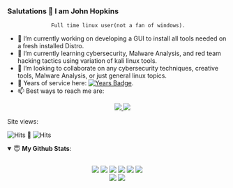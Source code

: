 <!--

#![Anurag's github stats](https://github-readme-stats.vercel.app/api?username=hkyinked&show_icons=true&theme=radical)

---
https://img.shields.io/badge/Contact%20Me-Nerdyjwebdesign-blue

---

**hkyinked/hkyinked** is a ✨ _special_ ✨ repository because its `README.md` (this file) appears on your GitHub profile.

Here are some ideas to get you started:

- 🔭 I’m currently working on ...
- 🌱 I’m currently learning ...
- 👯 I’m looking to collaborate on ...
- 🤔 I’m looking for help with ...
- 💬 Ask me about ...
- 📫 How to reach me: ...
- 😄 Pronouns: ...
- ⚡ Fun fact: ... 



-->

   ### Salutations 👋 I am John Hopkins
                  Full time linux user(not a fan of windows).
- 🔭 I’m currently working on developing a GUI to install all tools needed on a fresh installed Distro.
- 🌱 I’m currently learning cybersecurity, Malware Analysis, and red team hacking tactics using variation of kali linux tools. 
- 🤔 I’m looking to collaborate on any cybersecurity techniques, creative tools, Malware Analysis, or just general linux topics. 
- 🤝 Years of service here: [![Years Badge](https://badges.pufler.dev/years/hkyinked)](https://badges.pufler.dev). 
- 📫 Best ways to reach me are: <p align= "center"> <a href="https://www.linkedin.com/in/john-hopkins-nerdyjohn">
<img src = "https://img.shields.io/badge/linkedin-black.svg?&style=for-the-badge&logo=linkedin&logoColor=red"> </a>  <a href="https://www.nerdyj.com"><img src = "https://img.shields.io/badge/Nerdyj-black?&style=for-the-badge&logo=linux&logoColor=red"> </a>
   
 Site views:
     
![Hits](https://hits.seeyoufarm.com/api/count/incr/badge.svg?url=https%3A%2F%2Fnerdyj.com&count_bg=%2379C83D&title_bg=%23555555&icon=linux.svg&icon_color=%23E7E7E7&title=nerdyj&edge_flat=false) 💾 
   ![Hits](https://hits.seeyoufarm.com/api/count/incr/badge.svg?url=https%3A%2F%2Fziptiedperformance.com&count_bg=%2379C83D&title_bg=%23555555&icon=linux.svg&icon_color=%23E7E7E7&title=ZipTied&edge_flat=false)
   

<details open>
 <summary> 😇 <b>My Github Stats</b>: </summary>
<br><p align = "center">
<img src = "https://img.shields.io/badge/RaspberryPi-black.svg?&style=for-the-badge&logo=raspberrypi.svg&logoColor=red">   
<img src = "https://img.shields.io/badge/arch-black?logo=arch-linux&logoColor=red&style=for-the-badge">  <img src = "https://img.shields.io/badge/python%20-black.svg?&style=for-the-badge&logo=python&logoColor=red">  <img src = "https://img.shields.io/badge/javascript%20-black.svg?&style=for-the-badge&logo=javascript&logoColor=red">  <img src = "https://img.shields.io/badge/shell_script%20-black.svg?&style=for-the-badge&logo=gnu-bash&logoColor=red">  <img src = "https://img.shields.io/badge/docker-black.svg?&style=for-the-badge&logo=docker&logoColor=red">
<br>

  <img src = "https://github-readme-stats.vercel.app/api?username=hkyinked&show_icons=true&theme=tokyonight&line_height=27">
  <img src = "https://github-readme-stats.vercel.app/api/top-langs/?username=hkyinked&hide=css,java,html&theme=tokyonight">
</p>
<!--
</details>

<details> 

<!--
[<img src = "https://img.shields.io/badge/arch-1793D1?logo=arch-linux&logoColor=white&style=for-the-badge">](https://www.nerdyjwebdesign.com)[<img src="https://img.shields.io/badge/twitter-%231DA1F2.svg?&style=for-the-badge&logo=twitter&logoColor=white" />](https://twitter.com/USERNAME) [<img src="https://img.shields.io/badge/python-%233776AB.svg?&style=for-the-badge&logo=python&logoColor=white" />][<img src="https://img.shields.io/badge/linkedin-%230077B5.svg?&style=for-the-badge&logo=linkedin&logoColor=white" />](https://www.linkedin.com/in/john-hopkins-414749126/) [<img src = "https://img.shields.io/badge/instagram-%23E4405F.svg?&style=for-the-badge&logo=instagram&logoColor=white">](https://www.instagram.com/USERNAME/) 
-->
